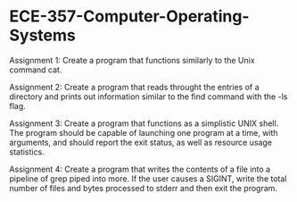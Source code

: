 # ECE-357-Computer-Operating-Systems

Assignment 1: Create a program that functions similarly to the Unix command cat.

Assignment 2: Create a program that reads throught the entries of a directory and prints out information similar to the find command with the -ls flag.

Assignment 3: Create a program that functions as a simplistic UNIX shell.  The program should be capable of launching one program at a time, with arguments, and should report the exit status, as well as resource usage statistics.

Assignment 4: Create a program that writes the contents of a file into a pipeline of grep piped into more.  If the user causes a SIGINT, write the total number of files and bytes processed to stderr and then exit the program.
